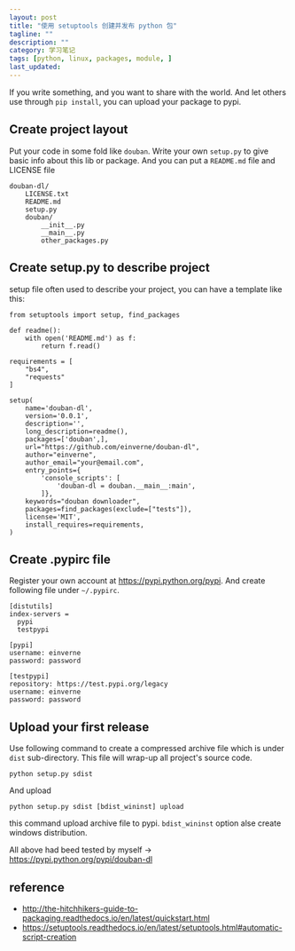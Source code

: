 ```yaml
---
layout: post
title: "使用 setuptools 创建并发布 python 包"
tagline: ""
description: ""
category: 学习笔记
tags: [python, linux, packages, module, ]
last_updated:
---
```


If you write something, and you want to share with the world. And let others use through `pip install`, you can upload your package to pypi.

## Create project layout
Put your code in some fold like `douban`. Write your own `setup.py` to give basic info about this lib or package. And you can put a `README.md` file and LICENSE file

	douban-dl/
		LICENSE.txt
		README.md
		setup.py
		douban/
			__init__.py
			__main__.py
			other_packages.py

## Create setup.py to describe project
setup file often used to describe your project, you can have a template like this:

	from setuptools import setup, find_packages

	def readme():
		with open('README.md') as f:
			return f.read()

	requirements = [
		"bs4",
		"requests"
	]

	setup(
		name='douban-dl',
		version='0.0.1',
		description='',
		long_description=readme(),
		packages=['douban',],
		url="https://github.com/einverne/douban-dl",
		author="einverne",
		author_email="your@email.com",
		entry_points={
			'console_scripts': [
				'douban-dl = douban.__main__:main',
			]},
		keywords="douban downloader",
		packages=find_packages(exclude=["tests"]),
		license='MIT',
	    install_requires=requirements,
	)

## Create .pypirc file
Register your own account at <https://pypi.python.org/pypi>. And create following file under `~/.pypirc`.

	[distutils]
	index-servers =
	  pypi
	  testpypi

	[pypi]
	username: einverne
	password: password

	[testpypi]
	repository: https://test.pypi.org/legacy
	username: einverne
	password: password

## Upload your first release
Use following command to create a compressed archive file which is under `dist` sub-directory. This file will wrap-up all project's source code.

	python setup.py sdist

And upload

	python setup.py sdist [bdist_wininst] upload

this command upload archive file to pypi. `bdist_wininst` option alse create windows distribution.

All above had beed tested by myself -> <https://pypi.python.org/pypi/douban-dl>

## reference

- <http://the-hitchhikers-guide-to-packaging.readthedocs.io/en/latest/quickstart.html>
- <https://setuptools.readthedocs.io/en/latest/setuptools.html#automatic-script-creation>
